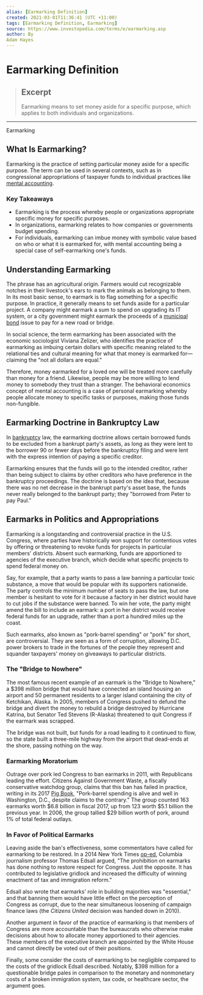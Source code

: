 ```yaml
---
alias: [Earmarking Definition]
created: 2021-03-01T11:36:41 (UTC +11:00)
tags: [Earmarking Definition, Earmarking]
source: https://www.investopedia.com/terms/e/earmarking.asp
author: By
Adam Hayes
---
```


# Earmarking Definition

> ## Excerpt
> Earmarking means to set money aside for a specific purpose, which applies to both individuals and organizations.

---

Earmarking
## What Is Earmarking?

Earmarking is the practice of setting particular money aside for a specific purpose. The term can be used in several contexts, such as in congressional appropriations of taxpayer funds to individual practices like [mental accounting](https://www.investopedia.com/terms/m/mentalaccounting.asp).

### Key Takeaways

-   Earmarking is the process whereby people or organizations appropriate specific money for specific purposes.
-   In organizations, earmarking relates to how companies or governments budget spending.
-   For individuals, earmarking can imbue money with symbolic value based on who or what it is earmarked for, with mental accounting being a special case of self-earmarking one's funds.

## Understanding Earmarking

The phrase has an agricultural origin. Farmers would cut recognizable notches in their livestock's ears to mark the animals as belonging to them. In its most basic sense, to earmark is to flag something for a specific purpose. In practice, it generally means to set funds aside for a particular project. A company might earmark a sum to spend on upgrading its IT system, or a city government might earmark the proceeds of a [municipal bond](https://www.investopedia.com/terms/m/municipalbond.asp) issue to pay for a new road or bridge.

In social science, the term earmarking has been associated with the economic sociologist Viviana Zelizer, who identifies the practice of earmarking as imbuing certain dollars with specific meaning related to the relational ties and cultural meaning for what that money is earmarked for—claiming the "not all dollars are equal."

Therefore, money earmarked for a loved one will be treated more carefully than money for a friend. Likewise, people may be more willing to lend money to somebody they trust than a stranger. The behavioral economics concept of mental accounting is a case of personal earmarking whereby people allocate money to specific tasks or purposes, making those funds non-fungible.

## Earmarking Doctrine in Bankruptcy Law

In [bankruptcy](https://www.investopedia.com/terms/b/bankruptcy.asp) law, the earmarking doctrine allows certain borrowed funds to be excluded from a bankrupt party's assets, as long as they were lent to the borrower 90 or fewer days before the bankruptcy filing and were lent with the express intention of paying a specific creditor.

Earmarking ensures that the funds will go to the intended creditor, rather than being subject to claims by other creditors who have preference in the bankruptcy proceedings. The doctrine is based on the idea that, because there was no net decrease in the bankrupt party's asset base, the funds never really belonged to the bankrupt party; they "borrowed from Peter to pay Paul."

## Earmarks in Politics and Appropriations

Earmarking is a longstanding and controversial practice in the U.S. Congress, where parties have historically won support for contentious votes by offering or threatening to revoke funds for projects in particular members' districts. Absent such earmarking, funds are apportioned to agencies of the executive branch, which decide what specific projects to spend federal money on.

Say, for example, that a party wants to pass a law banning a particular toxic substance, a move that would be popular with its supporters nationwide. The party controls the minimum number of seats to pass the law, but one member is hesitant to vote for it because a factory in her district would have to cut jobs if the substance were banned. To win her vote, the party might amend the bill to include an earmark: a port in her district would receive federal funds for an upgrade, rather than a port a hundred miles up the coast.

Such earmarks, also known as "pork-barrel spending" or "pork" for short, are controversial. They are seen as a form of corruption, allowing D.C. power brokers to trade in the fortunes of the people they represent and squander taxpayers' money on giveaways to particular districts.

### The "Bridge to Nowhere"

The most famous recent example of an earmark is the "Bridge to Nowhere," a $398 million bridge that would have connected an island housing an airport and 50 permanent residents to a larger island containing the city of Ketchikan, Alaska. In 2005, members of Congress pushed to defund the bridge and divert the money to rebuild a bridge destroyed by Hurricane Katrina, but Senator Ted Stevens (R-Alaska) threatened to quit Congress if the earmark was scrapped.

The bridge was not built, but funds for a road leading to it continued to flow, so the state built a three-mile highway from the airport that dead-ends at the shore, passing nothing on the way.

### Earmarking Moratorium

Outrage over pork led Congress to ban earmarks in 2011, with Republicans leading the effort. Citizens Against Government Waste, a fiscally conservative watchdog group, claims that this ban has failed in practice, writing in its 2017 [Pig Book](https://www.cagw.org/sites/default/files/pdf/2017_Congressional_Pig_Book_Web_Version.pdf), "Pork-barrel spending is alive and well in Washington, D.C., despite claims to the contrary." The group counted 163 earmarks worth $6.8 billion in fiscal 2017, up from 123 worth $5.1 billion the previous year. In 2006, the group tallied $29 billion worth of pork, around 1% of total federal outlays.

### In Favor of Political Earmarks

Leaving aside the ban's effectiveness, some commentators have called for earmarking to be restored. In a 2014 New York Times [op-ed](https://www.nytimes.com/2014/08/06/opinion/thomas-edsall-the-value-of-political-corruption.html?_r=0), Columbia journalism professor Thomas Edsall argued, "The prohibition on earmarks has done nothing to restore respect for Congress. Just the opposite. It has contributed to legislative gridlock and increased the difficulty of winning enactment of tax and immigration reform."

Edsall also wrote that earmarks' role in building majorities was "essential," and that banning them would have little effect on the perception of Congress as corrupt, due to the near simultaneous loosening of campaign finance laws (the _Citizens United_ decision was handed down in 2010).

Another argument in favor of the practice of earmarking is that members of Congress are more accountable than the bureaucrats who otherwise make decisions about how to allocate money apportioned to their agencies. These members of the executive branch are appointed by the White House and cannot directly be voted out of their positions.

Finally, some consider the costs of earmarking to be negligible compared to the costs of the gridlock Edsall described. Notably, $398 million for a questionable bridge pales in comparison to the monetary and nonmonetary costs of a broken immigration system, tax code, or healthcare sector, the argument goes.
